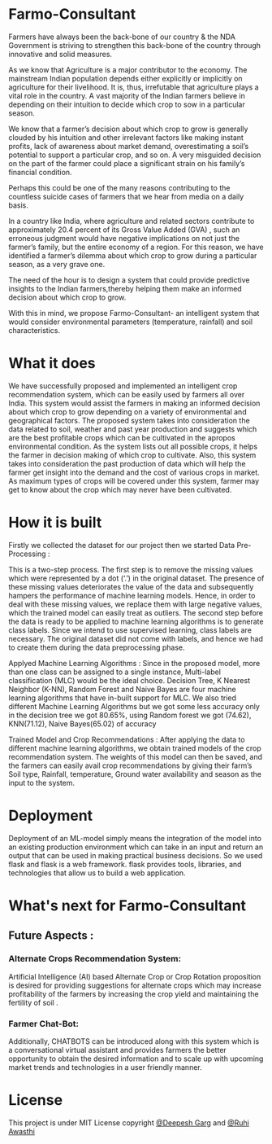 # Farmo-Consultant

Farmers have always been the back-bone of our country & the NDA Government is striving to strengthen this back-bone of the country through innovative and solid measures.

As we know that Agriculture is a major contributor to the economy. The mainstream Indian population depends either explicitly or implicitly on agriculture for their livelihood. It is, thus, irrefutable that agriculture plays a vital role in the country. A vast majority of the Indian farmers believe in depending on their intuition to decide which crop to sow in a particular season.

We know that a farmer’s decision about which crop to grow is generally clouded by his intuition and other irrelevant factors like making instant profits, lack of awareness about market demand, overestimating a soil’s potential to support a particular crop, and so on. A very misguided decision on the part of the farmer could place a significant strain on his family’s financial condition. 

Perhaps this could be one of the many reasons contributing to the countless suicide cases of farmers that we hear from media on a daily basis. 

In a country like India, where agriculture and related sectors contribute to approximately 20.4 percent of its Gross Value Added (GVA) , such an erroneous judgment would have negative implications on not just the farmer’s family, but the entire economy of a region. 
For this reason, we have identified a farmer’s dilemma about which crop to grow during a particular season, as a very grave one.

The need of the hour is to design a system that could provide predictive insights to the Indian farmers,thereby helping them make an informed decision about which crop to grow.

With this in mind, we propose Farmo-Consultant- an intelligent system that would consider environmental parameters (temperature, rainfall) and soil characteristics.

# What it does

We have successfully proposed and implemented an intelligent crop recommendation system, which can be easily used by farmers all over India. This system would assist the farmers in making an informed decision about which crop to grow depending on a variety of environmental and geographical factors.
The proposed system takes into consideration the data related to soil, weather and past year production and suggests which are the best profitable crops which can be cultivated in the apropos environmental condition. As the system lists out all possible crops, it helps the farmer in decision making of which crop to cultivate. Also, this system takes into consideration the past production of data which will help the farmer get insight into the demand and the cost of various crops in market. As maximum types of crops will be covered under this system, farmer may get to know about the crop which may never have been cultivated.

# How it is built

Firstly we collected the dataset for our project then we started Data Pre-Processing : 

This is a two-step process. The first step is to remove the missing values which were represented by a dot (‘.’) in the original dataset. The presence of these missing values deteriorates the value of the data and subsequently hampers the performance of machine learning models. Hence, in order to deal with these missing values, we replace them with large negative values, which the trained model can easily treat as outliers. 
The second step before the data is ready to be applied to machine learning algorithms is to generate class labels. Since we intend to use supervised learning, class labels are necessary. The original dataset did not come with labels, and hence we had to create them during the data preprocessing phase.

Applyed Machine Learning Algorithms : Since in the proposed model, more than one class can be assigned to a single     instance, Multi-label classification (MLC) would be the ideal choice. Decision Tree, K Nearest Neighbor (K-NN), Random Forest and Naive Bayes are four machine learning algorithms that have in-built support for MLC. We also tried different Machine Learning Algorithms but we got some less accuracy only in the decision tree we got 80.65%, using Random forest we got (74.62),  KNN(71.12), Naive Bayes(65.02) of accuracy


Trained Model and Crop Recommendations : After applying the data to different machine learning algorithms, we obtain trained models of the crop recommendation system. The weights of this model can then be saved, and the farmers can easily avail crop recommendations by giving their farm’s Soil type, Rainfall, temperature, Ground water availability and season as the input to the system. 

# Deployment 

Deployment of an ML-model simply means the integration of the model into an existing production environment which can take in an input and return an output that can be used in making practical business decisions. So we used flask and flask is a web framework.  flask provides tools, libraries, and technologies that allow us to build a web application.

# What's next for Farmo-Consultant

## Future Aspects :

### Alternate Crops Recommendation System:

Artificial Intelligence (AI) based Alternate Crop or Crop Rotation proposition is desired for providing suggestions for alternate crops which may increase profitability of the farmers by increasing the crop yield and maintaining the fertility of soil . 

### Farmer Chat-Bot:

Additionally, CHATBOTS can be introduced along with this system which is a conversational virtual assistant and provides farmers the better opportunity to obtain the desired information and to scale up with upcoming market trends and technologies in a user friendly manner.

# License
This project is under MIT License copyright [@Deepesh Garg](https://www.github.com/deepeshgarg09) and [@Ruhi Awasthi](https://www.github.com/ruhiawasthi)

